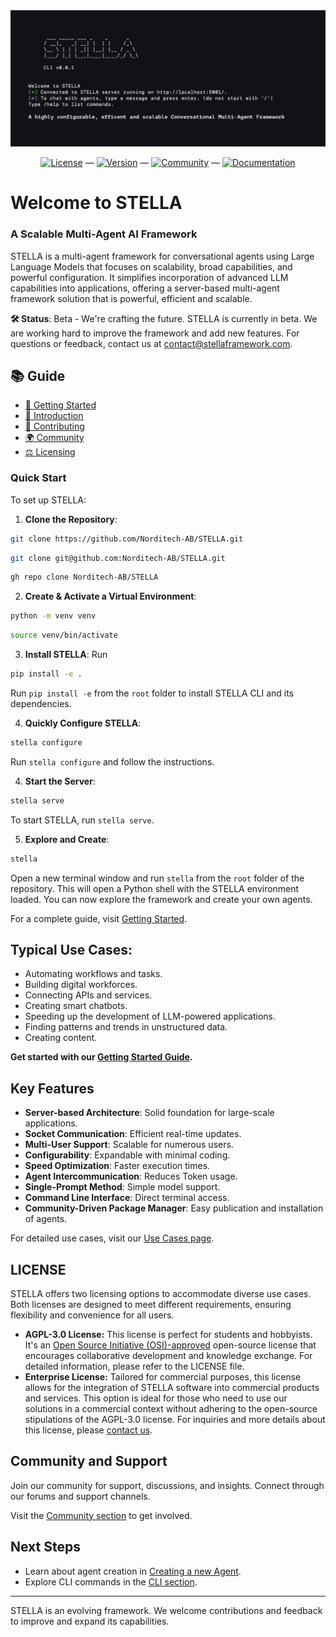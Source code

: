 <div align="center">
  <img src="assets/images/STELLA.png" alt="STELLA Banner">
</div>

<div align="center">

[![License](https://img.shields.io/badge/license-AGPLv3-blue.svg)](LICENSE) — [![Version](https://img.shields.io/badge/version-beta-orange.svg)](https://github.com/Norditech-AB/STELLA/tree/main) — [![Community](https://img.shields.io/badge/community-active-ff69b4.svg)](https://docs.stellaframework.com/Community.html) — [![Documentation](https://img.shields.io/badge/documentation-here-32a875.svg)](https://docs.stellaframework.com/)

</div>

# Welcome to STELLA

### A Scalable Multi-Agent AI Framework

STELLA is a multi-agent framework for conversational agents using Large Language Models that focuses on scalability, broad capabilities, and powerful configuration. It simplifies incorporation of advanced LLM capabilities into applications, offering a server-based multi-agent framework solution that is powerful, efficient and scalable.

**🛠️ Status**: Beta - We're crafting the future.
STELLA is currently in beta. We are working hard to improve the framework and add new features. For questions or feedback, contact us at [contact@stellaframework.com](mailto:contact@stellaframework.com).

## 📚 Guide

- [🚀 Getting Started](#getting-started)
- [🔭 Introduction](https://docs.stellaframework.com/Introduction.html)
- [🤝 Contributing](https://docs.stellaframework.com/contribution_guidelines/index.html)
- [🌍 Community](https://docs.stellaframework.com/Community.html)
- [⚖️ Licensing](https://docs.stellaframework.com/Licensing.html)

### Quick Start

To set up STELLA:

1. **Clone the Repository**:

```bash
git clone https://github.com/Norditech-AB/STELLA.git
```
```bash
git clone git@github.com:Norditech-AB/STELLA.git
```
```bash
gh repo clone Norditech-AB/STELLA
```

2. **Create & Activate a Virtual Environment**:

```bash
python -m venv venv
```
```bash
source venv/bin/activate
```

3. **Install STELLA**:
Run
```bash
pip install -e .
```
Run `pip install -e` from the `root` folder to install STELLA CLI and its dependencies.

4. **Quickly Configure STELLA**:

```bash
stella configure
```
Run `stella configure` and follow the instructions.

4. **Start the Server**:
 
```bash
stella serve
```
To start STELLA, run `stella serve`.

5. **Explore and Create**:
```bash
stella
```
Open a new terminal window and run ```stella``` from the `root` folder of the repository. This will open a Python shell with the STELLA environment loaded. You can now explore the framework and create your own agents.

For a complete guide, visit [Getting Started](https://docs.stellaframework.com/Getting_Started).

## Typical Use Cases:

- Automating workflows and tasks.
- Building digital workforces.
- Connecting APIs and services.
- Creating smart chatbots.
- Speeding up the development of LLM-powered applications.
- Finding patterns and trends in unstructured data.
- Creating content.

**Get started with our [Getting Started Guide](https://docs.stellaframework.com/Getting_Started).**

## Key Features

- **Server-based Architecture**: Solid foundation for large-scale applications.
- **Socket Communication**: Efficient real-time updates.
- **Multi-User Support**: Scalable for numerous users.
- **Configurability**: Expandable with minimal coding.
- **Speed Optimization**: Faster execution times.
- **Agent Intercommunication**: Reduces Token usage.
- **Single-Prompt Method**: Simple model support.
- **Command Line Interface**: Direct terminal access.
- **Community-Driven Package Manager**: Easy publication and installation of agents.

For detailed use cases, visit our [Use Cases page](https://docs.stellaframework.com/).

## LICENSE
STELLA offers two licensing options to accommodate diverse use cases. Both licenses are designed to meet different requirements, ensuring flexibility and convenience for all users.
- **AGPL-3.0 License:** This license is perfect for students and hobbyists. It's an [Open Source Initiative (OSI)-approved](https://opensource.org/licenses/) open-source license that encourages collaborative development and knowledge exchange. For detailed information, please refer to the LICENSE file.
- **Enterprise License:** Tailored for commercial purposes, this license allows for the integration of STELLA software into commercial products and services. This option is ideal for those who need to use our solutions in a commercial context without adhering to the open-source stipulations of the AGPL-3.0 license. For inquiries and more details about this license, please [contact us](mailto:philip@norditech.se).

## Community and Support

Join our community for support, discussions, and insights. Connect through our forums and support channels.

Visit the [Community section](https://docs.stellaframework.com/Community) to get involved.

## Next Steps

- Learn about agent creation in [Creating a new Agent](https://docs.stellaframework.com/agents/Creating_a_new_Agent).
- Explore CLI commands in the [CLI section](https://docs.stellaframework.com/cli/index).

---

STELLA is an evolving framework. We welcome contributions and feedback to improve and expand its capabilities.


